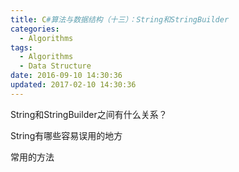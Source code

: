 ```yaml
---
title: C#算法与数据结构（十三）：String和StringBuilder
categories:
  - Algorithms
tags:
  - Algorithms
  - Data Structure
date: 2016-09-10 14:30:36
updated: 2017-02-10 14:30:36
---
```



String和StringBuilder之间有什么关系？

String有哪些容易误用的地方

常用的方法